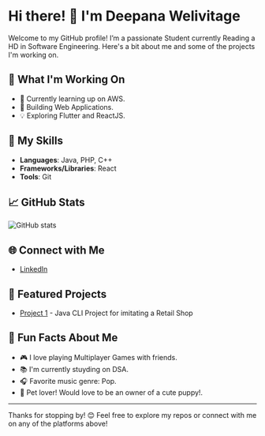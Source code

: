 # Hi there! 👋 I'm Deepana Welivitage 

Welcome to my GitHub profile! I’m a passionate Student currently Reading a HD in Software Engineering. Here's a bit about me and some of the projects I'm working on.

## 🔭 What I'm Working On

- 🌱 Currently learning up on AWS.
- 🔨 Building Web Applications.
- 💡 Exploring Flutter and ReactJS.

## 💼 My Skills

- **Languages**: Java, PHP, C++
- **Frameworks/Libraries**: React
- **Tools**: Git

## 📈 GitHub Stats

![GitHub stats](https://github-readme-stats.vercel.app/api?username=dmkwelivitage&show_icons=true&theme=radical)

## 🌐 Connect with Me

- [LinkedIn](https://www.linkedin.com/in/deepana-welivitage-236227282/)

## 🚀 Featured Projects

- [Project 1](https://github.com/dmkwelivitage/RetailShop) - Java CLI Project for imitating a Retail Shop

## 🤔 Fun Facts About Me

- 🎮 I love playing Multiplayer Games with friends.
- 📚 I'm currently stuyding on DSA.
- 🎧 Favorite music genre: Pop.
- 🐶 Pet lover! Would love to be an owner of a cute puppy!.

---

Thanks for stopping by! 😊 Feel free to explore my repos or connect with me on any of the platforms above!
